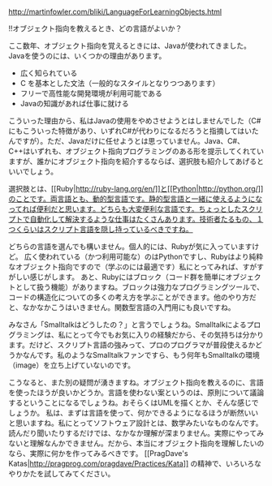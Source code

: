 http://martinfowler.com/bliki/LanguageForLearningObjects.html

!!オブジェクト指向を教えるとき、どの言語がよいか？

ここ数年、オブジェクト指向を覚えるときには、Javaが使われてきました。Javaを使うのには、いくつかの理由があります。

* 広く知られている
* C を基本とした文法（一般的なスタイルとなりつつあります）
* フリーで高性能な開発環境が利用可能である
* Javaの知識があれば仕事に就ける

こういった理由から、私はJavaの使用をやめさせようとはしませんでした（C#にもこういった特徴があり、いずれC#が代わりになるだろうと指摘してはいたんですが）。ただ、Javaだけに任せようとは思っていません。Java、C#、C++はいずれも、オブジェクト指向プログラミングのある形を提示してくれていますが、誰かにオブジェクト指向を紹介するならば、選択肢も紹介してあげるといいでしょう。

選択肢とは、[[Ruby|http://ruby-lang.org/en/]]と[[Python|http://python.org/]]のことです。両言語とも、動的型言語です。静的型言語と一緒に使えるようになってれば便利だと思います。どちらも大変便利な言語です。ちょっとしたスクリプトで自動化して解決するような仕事はたくさんあります。技術者たるもの、１つくらいはスクリプト言語を隠し持っているべきですね。

どちらの言語を選んでも構いません。個人的には、Rubyが気に入っていますけど。
広く使われている（かつ利用可能な）のはPythonですし、Rubyはより純粋なオブジェクト指向ですので（学ぶのには最適です）私にとってみれば、すがすがしい感じがします。
あと、Rubyにはブロック（コード群を簡単にオブジェクトとして扱う機能）がありますね。ブロックは強力なプログラミングツールで、コードの構造化についての多くの考え方を学ぶことができます。他のやり方だと、なかなかこうはいきません。関数型言語の入門用にも良いですね。

みなさん「Smalltalkはどうしたの？」と言うでしょうね。Smalltalkによるプログラミングは、私にとって今でもお気に入りの経験だから、その気持ちは分かります。だけど、スクリプト言語の強みって、プロのプログラマが普段使えるかどうかなんです。私のようなSmalltalkファンですら、もう何年もSmalltalkの環境（image）を立ち上げていないのです。

こうなると、また別の疑問が湧きますね。オブジェクト指向を教えるのに、言語を使ったほうが良いかどうか。言語を使わない案というのは、原則について議論するということになるでしょうね。おそらくはUMLを描くとか、そんな感じでしょうか。
私は、まずは言語を使って、何かできるようになるほうが断然いいと思いますね。私にとってソフトウェア設計とは、数学みたいなものなんです。読んだり聞いたりするだけでは、なかなか理解が深まりません。実際にやってみないと理解なんかできません。だから、本当にオブジェクト指向を理解したいのなら、実際に何かを作ってみるべきです。
[[PragDave's Katas|http://pragprog.com/pragdave/Practices/Kata]] の精神で、いろいろなやりかたを試してみてください。
